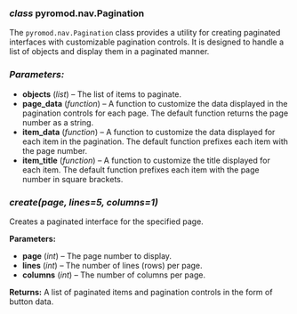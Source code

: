 ### *class* pyromod.nav.Pagination

The `pyromod.nav.Pagination` class provides a utility for creating paginated interfaces with customizable pagination
controls. It is designed to handle a list of objects and display them in a paginated manner.

### *Parameters:*

- **objects** (*list*) – The list of items to paginate.
- **page_data** (*function*) – A function to customize the data displayed in the pagination controls for each page. The
  default function returns the page number as a string.
- **item_data** (*function*) – A function to customize the data displayed for each item in the pagination. The default
  function prefixes each item with the page number.
- **item_title** (*function*) – A function to customize the title displayed for each item. The default function prefixes
  each item with the page number in square brackets.

### *create(page, lines=5, columns=1)*

Creates a paginated interface for the specified page.

**Parameters:**

- **page** (*int*) – The page number to display.
- **lines** (*int*) – The number of lines (rows) per page.
- **columns** (*int*) – The number of columns per page.

**Returns:**
A list of paginated items and pagination controls in the form of button data.
